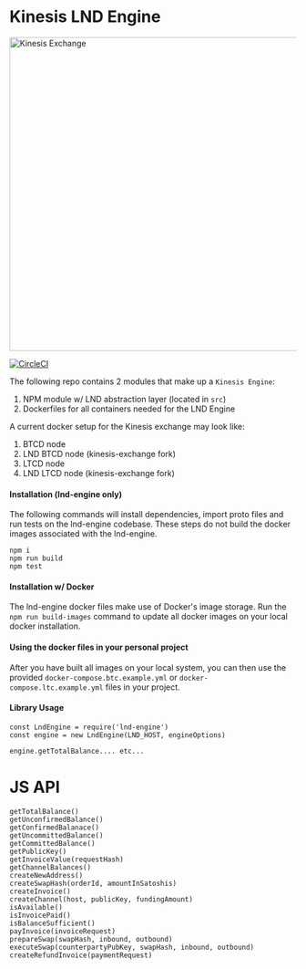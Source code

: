 # Kinesis LND Engine

<img src="https://kines.is/logo.png" alt="Kinesis Exchange" width="550">

[![CircleCI](https://circleci.com/gh/kinesis-exchange/lnd-engine.svg?style=svg&circle-token=47c81b3a717f062885f159dfded078e134413db1)](https://circleci.com/gh/kinesis-exchange/lnd-engine)

The following repo contains 2 modules that make up a `Kinesis Engine`:

1. NPM module w/ LND abstraction layer (located in `src`)
2. Dockerfiles for all containers needed for the LND Engine

A current docker setup for the Kinesis exchange may look like:
1. BTCD node
2. LND BTCD node (kinesis-exchange fork)
3. LTCD node
4. LND LTCD node (kinesis-exchange fork)

#### Installation (lnd-engine only)

The following commands will install dependencies, import proto files and run tests on the
lnd-engine codebase. These steps do not build the docker images associated with the lnd-engine.

```
npm i
npm run build
npm test
```

#### Installation w/ Docker

The lnd-engine docker files make use of Docker's image storage. Run the `npm run build-images` command to
update all docker images on your local docker installation.

#### Using the docker files in your personal project

After you have built all images on your local system, you can then use the provided `docker-compose.btc.example.yml` or
`docker-compose.ltc.example.yml` files in your project.

#### Library Usage

```
const LndEngine = require('lnd-engine')
const engine = new LndEngine(LND_HOST, engineOptions)

engine.getTotalBalance.... etc...
```

# JS API

```
getTotalBalance()
getUnconfirmedBalance()
getConfirmedBalanace()
getUncommittedBalance()
getCommittedBalance()
getPublicKey()
getInvoiceValue(requestHash)
getChannelBalances()
createNewAddress()
createSwapHash(orderId, amountInSatoshis)
createInvoice()
createChannel(host, publicKey, fundingAmount)
isAvailable()
isInvoicePaid()
isBalanceSufficient()
payInvoice(invoiceRequest)
prepareSwap(swapHash, inbound, outbound)
executeSwap(counterpartyPubKey, swapHash, inbound, outbound)
createRefundInvoice(paymentRequest)
```
